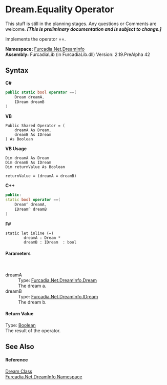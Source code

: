 # Dream.Equality Operator 
This stuff is still in the planning stages. Any questions or Comments are welcome. _**\[This is preliminary documentation and is subject to change.\]**_

Implements the operator ==.

**Namespace:**&nbsp;<a href="N_Furcadia_Net_DreamInfo">Furcadia.Net.DreamInfo</a><br />**Assembly:**&nbsp;FurcadiaLib (in FurcadiaLib.dll) Version: 2.19.PreAlpha 42

## Syntax

**C#**<br />
``` C#
public static bool operator ==(
	Dream dreamA,
	IDream dreamB
)
```

**VB**<br />
``` VB
Public Shared Operator = ( 
	dreamA As Dream,
	dreamB As IDream
) As Boolean
```

**VB Usage**<br />
``` VB Usage
Dim dreamA As Dream
Dim dreamB As IDream
Dim returnValue As Boolean

returnValue = (dreamA = dreamB)
```

**C++**<br />
``` C++
public:
static bool operator ==(
	Dream^ dreamA, 
	IDream^ dreamB
)
```

**F#**<br />
``` F#
static let inline (=)
        dreamA : Dream * 
        dreamB : IDream  : bool
```


#### Parameters
&nbsp;<dl><dt>dreamA</dt><dd>Type: <a href="T_Furcadia_Net_DreamInfo_Dream">Furcadia.Net.DreamInfo.Dream</a><br />The dream a.</dd><dt>dreamB</dt><dd>Type: <a href="T_Furcadia_Net_DreamInfo_IDream">Furcadia.Net.DreamInfo.IDream</a><br />The dream b.</dd></dl>

#### Return Value
Type: <a href="http://msdn2.microsoft.com/en-us/library/a28wyd50" target="_blank">Boolean</a><br />The result of the operator.

## See Also


#### Reference
<a href="T_Furcadia_Net_DreamInfo_Dream">Dream Class</a><br /><a href="N_Furcadia_Net_DreamInfo">Furcadia.Net.DreamInfo Namespace</a><br />